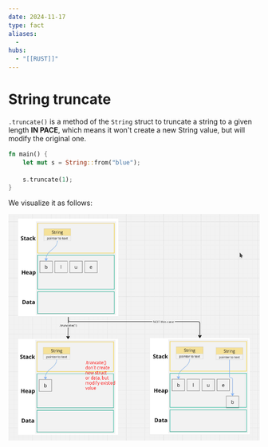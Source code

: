 ```yaml
---
date: 2024-11-17
type: fact
aliases:
  -
hubs:
  - "[[RUST]]"
---
```


# String truncate

`.truncate()` is a method of the `String` struct to truncate a string to a given length **IN PACE**, which means it won't create a new String value, but will modify the original one.

```rust
fn main() {
    let mut s = String::from("blue");

    s.truncate(1);
}
```

We visualize it as follows:

![string-truncate.png](../../assets/imgs/string-truncate.png)
